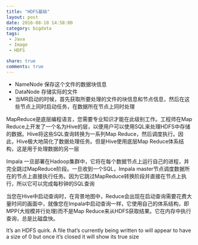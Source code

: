 ```yaml
---
title: "HDFS基础"
layout: post
date: 2016-08-10 14:58:00
category: bigdata
tags:
 - Java
 - Image
 - HDFS

share: true
comments: true
---
```



- NameNode 保存这个文件的数据块信息
- DataNode 存储实际的文件
- 当MR启动的时候，首先获取所要处理的文件的块信息和节点信息，然后在这些节点上同时启动任务，在数据所在节点上同时处理

MapReduce是底层编程语言，您需要专业知识才能在此级别工作。工程师在Map Reduce上开发了一个名为Hive的层，以便用户可以使用SQL来处理HDFS中存储的数据。Hive将这些SQL查询转换为一系列Map Reduce，然后调度执行。因此，Hive极大地简化了数据处理任务。但是Hive使用底层Map Reduce体系结构，这是用于处理数据的另一层

Impala 一旦部署在Hadoop集群中，它将在每个数据节点上运行自己的进程，并完全跳过MapReduce阶段。一旦收到一个SQL，Impala master节点调度数据所在的节点上直接执行任务。因为它跳过MapReduce转换阶段并直接在节点上执行，所以它可以完成每秒钟的SQL查询

当您在Hive中启动查询时，在背景地图中，Reduce会出现在启动查询需要花费大量时间的画面中，就像您在Impala中启动查询一样，它使用自己的体系结构，即MPP(大规模并行处理)而不是Map Reduce来从HDFS获取结果。它在内存中执行查询，总是比磁盘快。

It’s an HDFS quirk. A file that’s currently being written to will appear to have a size of 0 but once it’s closed it will show its true size
